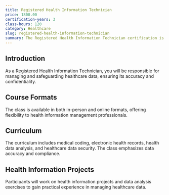 ```yaml
---
title: Registered Health Information Technician
price: 1800.00
certification-years: 3
class-hours: 120
category: Healthcare
slug: registered-health-information-technician
summary: The Registered Health Information Technician certification is designed for professionals in health information management. This comprehensive class covers medical coding, electronic health records, and health data analysis. It equips candidates with the skills needed to manage healthcare data and ensure data accuracy and privacy.
---
```


## Introduction

As a Registered Health Information Technician, you will be responsible for managing and safeguarding healthcare data, ensuring its accuracy and confidentiality.

## Course Formats

The class is available in both in-person and online formats, offering flexibility to health information management professionals.

## Curriculum

The curriculum includes medical coding, electronic health records, health data analysis, and healthcare data security. The class emphasizes data accuracy and compliance.

## Health Information Projects

Participants will work on health information projects and data analysis exercises to gain practical experience in managing healthcare data.

